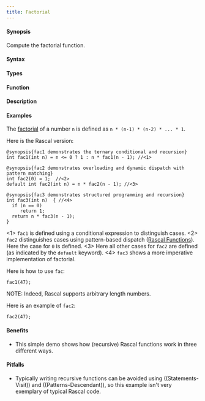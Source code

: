 ```yaml
---
title: Factorial
---
```


#### Synopsis

Compute the factorial function.

#### Syntax

#### Types

#### Function

#### Description

#### Examples

The [factorial](http://en.wikipedia.org/wiki/Factorial)
of a number `n` is defined as `n * (n-1) * (n-2) * ... * 1`.

Here is the Rascal version:
```rascal-commands
@synopsis{fac1 demonstrates the ternary conditional and recursion}
int fac1(int n) = n <= 0 ? 1 : n * fac1(n - 1); //<1>

@synopsis{fac2 demonstrates overloading and dynamic dispatch with pattern matching}
int fac2(0) = 1;  //<2>
default int fac2(int n) = n * fac2(n - 1); //<3>

@synopsis{fac3 demonstrates structured programming and recursion}
int fac3(int n)  { //<4>
  if (n == 0) 
     return 1;
  return n * fac3(n - 1);
}
```
          
<1> `fac1` is defined using a conditional expression to distinguish cases.
<2> `fac2` distinguishes cases using pattern-based dispatch ([Rascal Functions]((Rascal:Function))).
    Here the case for `0` is defined.
<3> Here all other cases for `fac2` are defined (as indicated by the `default` keyword).
<4> `fac3` shows a more imperative implementation of factorial.

Here is how to use `fac`:

```rascal-shell,continue
fac1(47);
```

NOTE: Indeed, Rascal supports arbitrary length numbers.
 
Here is an example of `fac2`:
```rascal-shell,continue
fac2(47);
```

#### Benefits

* This simple demo shows how (recursive) Rascal functions work in three different ways.

#### Pitfalls

* Typically writing recursive functions can be avoided using ((Statements-Visit)) and ((Patterns-Descendant)), so this example isn't very exemplary of typical Rascal code.
